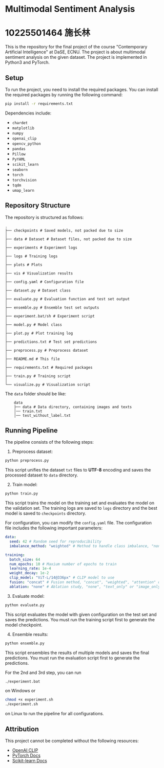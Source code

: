 # Multimodal Sentiment Analysis

# 10225501464 施长林

This is the repository for the final project of the course "Contemporary Artificial Intelligence" at DaSE, ECNU. The
project is about multimodal sentiment analysis on the given dataset. The project is implemented in Python3 and PyTorch.

## Setup

To run the project, you need to install the required packages. You can install the required packages by running the
following command:

```bash
pip install -r requirements.txt
```

Dependencies include:

- `chardet`
- `matplotlib`
- `numpy`
- `openai_clip`
- `opencv_python`
- `pandas`
- `Pillow`
- `PyYAML`
- `scikit_learn`
- `seaborn`
- `torch`
- `torchvision`
- `tqdm`
- `umap_learn`

## Repository Structure

The repository is structured as follows:

```
.
├── checkpoints # Saved models, not packed due to size
│
├── data # Dataset # Dataset files, not packed due to size
│
├── experiments # Experiment logs
│
├── logs # Training logs
│
├── plots # Plots
│
├── vis # Visualization results
│
├── config.yaml # Configuration file
│
├── dataset.py # Dataset class
│
├── evaluate.py # Evaluation function and test set output
│
├── ensemble.py # Ensemble test set outputs
│
├── experiment.bat/sh # Experiment script
│
├── model.py # Model class
│
├── plot.py # Plot training log
│
├── predictions.txt # Test set predictions
│
├── preprocess.py # Preprocess dataset
│
├── README.md # This file
│
├── requirements.txt # Required packages
│
├── train.py # Training script
│
└── visualize.py # Visualization script
```

The `data` folder should be like:

```
    data
    ├── data # Data directory, containing images and texts
    │── train.txt
    │── test_without_label.txt
```

## Running Pipeline

The pipeline consists of the following steps:

1. Preprocess dataset:

```bash
python preprocess.py
```

This script unifies the dataset `txt` files to **UTF-8** encoding and saves the processed dataset to `data` directory.

2. Train model:

```bash
python train.py
```

This script trains the model on the training set and evaluates the model on the validation set. The training logs are
saved to `logs` directory and the best model is saved to `checkpoints` directory.

For configuration, you can modify the `config.yaml` file. The configuration file includes the following important
parameters:

```yaml
data:
  seed: 42 # Random seed for reproducibility
  imbalance_method: "weighted" # Method to handle class imbalance, "none", "weighted" or "sample"; "weighted" slightly amplifies the loss of minority classes, while "sample" oversamples minority classes 

training:
  batch_size: 64
  num_epochs: 10 # Maxium number of epochs to train
  learning_rate: 1e-4
  weight_decay: 1e-2
  clip_model: "ViT-L/14@336px" # CLIP model to use
  fusion: "concat" # Fusion method, "concat", "weighted", "attention" or "attention_alt"; neglected for single modality
  ablation: "none" # Ablation study, "none", "text_only" or "image_only"
```

3. Evaluate model:

```bash
python evaluate.py
```

This script evaluates the model with given configuration on the test set and saves the predictions. You must run the
training script first to generate the model checkpoint.

4. Ensemble results:

```bash
python ensemble.py
```

This script ensembles the results of multiple models and saves the final predictions. You must run the evaluation script
first to generate the predictions.

For the 2nd and 3rd step, you can run

```bash
./experiment.bat
```

on Windows or

```bash
chmod +x experiment.sh
./experiment.sh
```

on Linux to run the pipeline for all configurations.

## Attribution

This project cannot be completed without the following resources:

- [OpenAI CLIP](https://github.com/openai/CLIP)
- [PyTorch Docs](https://pytorch.org/docs/stable/index.html)
- [Scikit-learn Docs](https://scikit-learn.org/stable/index.html)